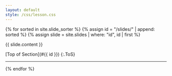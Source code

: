 ```yaml
---
layout: default
style: /css/lesson.css
---
```


{% for sorted in site.slide_sorter %}
{% assign id = "/slides/" | append: sorted %}
{% assign slide = site.slides | where: "id", id | first %}
  
<a name="{{ id }}"></a>
  
{{ slide.content }}

[Top of Section](#{{ id }})
{:.ToS}
  
---
  
{% endfor %}
